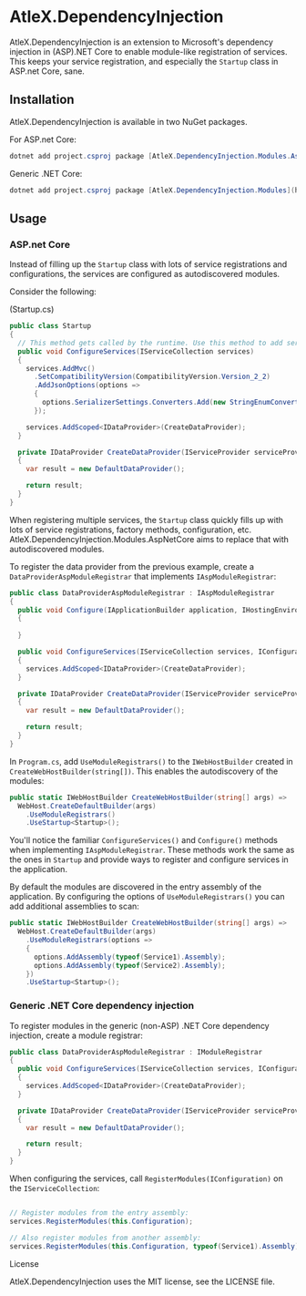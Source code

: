 # AtleX.DependencyInjection

AtleX.DependencyInjection is an extension to Microsoft's dependency injection in (ASP).NET Core
to enable module-like registration of services. This keeps your service registration, and especially
the `Startup` class in ASP.net Core, sane.

## Installation

AtleX.DependencyInjection is available in two NuGet packages.

For ASP.net Core:

```powershell
dotnet add project.csproj package [AtleX.DependencyInjection.Modules.AspNetCore](https://www.nuget.org/packages/AtleX.DependencyInjection.Modules.AspNetCore)
```

Generic .NET Core:

```powershell
dotnet add project.csproj package [AtleX.DependencyInjection.Modules](https://www.nuget.org/packages/AtleX.DependencyInjection.Modules)
```


## Usage

### ASP.net Core

Instead of filling up the `Startup` class with lots of service registrations and configurations, the services
are configured as autodiscovered modules.

Consider the following:

(Startup.cs)
```csharp
public class Startup
{
  // This method gets called by the runtime. Use this method to add services to the container.
  public void ConfigureServices(IServiceCollection services)
  {
    services.AddMvc()
      .SetCompatibilityVersion(CompatibilityVersion.Version_2_2)
      .AddJsonOptions(options =>
      {
        options.SerializerSettings.Converters.Add(new StringEnumConverter());
      });

    services.AddScoped<IDataProvider>(CreateDataProvider);
  }

  private IDataProvider CreateDataProvider(IServiceProvider serviceProvider)
  {
    var result = new DefaultDataProvider();

    return result;
  }
}
```

When registering multiple services, the `Startup` class quickly fills up with lots of service registrations, factory
methods, configuration, etc. AtleX.DependencyInjection.Modules.AspNetCore aims to replace that with autodiscovered 
modules.

To register the data provider from the previous example, create a `DataProviderAspModuleRegistrar` that implements 
`IAspModuleRegistrar`:

```csharp
public class DataProviderAspModuleRegistrar : IAspModuleRegistrar
{
  public void Configure(IApplicationBuilder application, IHostingEnvironment environment, IConfiguration configuration)
  {
      
  }

  public void ConfigureServices(IServiceCollection services, IConfiguration configuration)
  {
    services.AddScoped<IDataProvider>(CreateDataProvider);
  }

  private IDataProvider CreateDataProvider(IServiceProvider serviceProvider)
  {
    var result = new DefaultDataProvider();

    return result;
  }
}
```

In `Program.cs`, add `UseModuleRegistrars()` to the `IWebHostBuilder` created 
in `CreateWebHostBuilder(string[])`. This enables the autodiscovery of the modules:

```csharp
public static IWebHostBuilder CreateWebHostBuilder(string[] args) =>
  WebHost.CreateDefaultBuilder(args)
    .UseModuleRegistrars()
    .UseStartup<Startup>();
```

You'll notice the familiar `ConfigureServices()` and `Configure()` methods when 
implementing `IAspModuleRegistrar`. These methods work the same as the ones in 
`Startup` and provide ways to register and configure services in the application.

By default the modules are discovered in the entry assembly of the application. By 
configuring the options of `UseModuleRegistrars()` you can add additional assemblies 
to scan:

```csharp
public static IWebHostBuilder CreateWebHostBuilder(string[] args) =>
  WebHost.CreateDefaultBuilder(args)
    .UseModuleRegistrars(options =>
    {
      options.AddAssembly(typeof(Service1).Assembly);
      options.AddAssembly(typeof(Service2).Assembly);
    })
    .UseStartup<Startup>();
```

### Generic .NET Core dependency injection

To register modules in the generic (non-ASP) .NET Core dependency injection, create a module registrar:

```csharp
public class DataProviderAspModuleRegistrar : IModuleRegistrar
{
  public void ConfigureServices(IServiceCollection services, IConfiguration configuration)
  {
    services.AddScoped<IDataProvider>(CreateDataProvider);
  }

  private IDataProvider CreateDataProvider(IServiceProvider serviceProvider)
  {
    var result = new DefaultDataProvider();

    return result;
  }
}
```

When configuring the services, call `RegisterModules(IConfiguration)` on the `IServiceCollection`:

```csharp

// Register modules from the entry assembly:
services.RegisterModules(this.Configuration);

// Also register modules from another assembly:
services.RegisterModules(this.Configuration, typeof(Service1).Assembly);
```

License

AtleX.DependencyInjection uses the MIT license, see the LICENSE file.